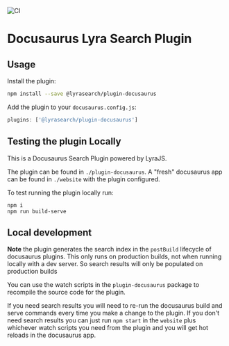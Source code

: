 ![CI](https://github.com/lyrasearch/plugin-docusaurus/actions/workflows/ci.yml/badge.svg?event=push)

# Docusaurus Lyra Search Plugin

## Usage

Install the plugin:

```bash
npm install --save @lyrasearch/plugin-docusaurus
```

Add the plugin to your `docusaurus.config.js`:

```js
plugins: ['@lyrasearch/plugin-docusaurus']
```

## Testing the plugin Locally

This is a Docusaurus Search Plugin powered by LyraJS.

The plugin can be found in `./plugin-docusaurus`. A "fresh" docusaurus app can be found in `./website` with the plugin configured.

To test running the plugin locally run:

```
npm i
npm run build-serve
```


## Local development

**Note** the plugin generates the search index in the `postBuild` lifecycle of docusaurus plugins. This only runs on production builds, not when running locally with a dev server. So search results will only be populated on production builds

You can use the watch scripts in the `plugin-docusaurus` package to recompile the source code for the plugin.

If you need search results you will need to re-run the docusaurus build and serve commands every time you make a change to the plugin. If you don't need search results you can just run `npm start` in the `website` plus whichever watch scripts you need from the plugin and you will get hot reloads in the docusaurus app.
